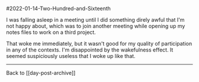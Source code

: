 #2022-01-14-Two-Hundred-and-Sixteenth

I was falling asleep in a meeting until I did something direly awful that I'm not happy about, which was to join another meeting while opening up my notes files to work on a third project.

That woke me immediately, but it wasn't good for my quality of participation in any of the contexts.  I'm disappointed by the wakefulness effect.  It seemed suspiciously useless that I woke up like that.

---
Back to [[day-post-archive]]